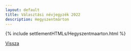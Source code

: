 ```yaml
---
layout: default
title: Választási névjegyzék 2022
description: Hegyszentmárton
---
```


{% include settlementHTMLs/Hegyszentmaarton.html %}

[Vissza](../)